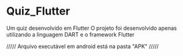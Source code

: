 # Quiz_Flutter
Um quiz desenvolvido em Flutter
O projeto foi desenvolvido apenas utilizando a linguagem DART e o framework Flutter



///// Arquivo executável em android está na pasta "APK" /////
